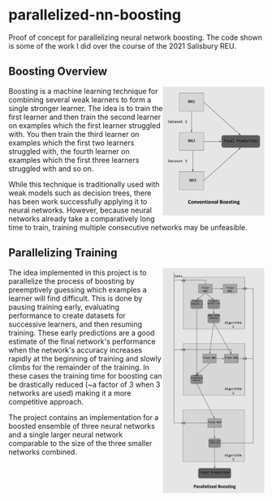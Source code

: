 # parallelized-nn-boosting
Proof of concept for parallelizing neural network boosting. The code shown is some of the work I did over the course of the 2021 Salisbury REU.


## Boosting Overview 
<img align="right" src="conventional_boosting.PNG" alt="drawing" width="200"/>

Boosting is a machine learning technique for combining several weak learners to form a single stronger learner. The idea is to train the first learner and then train the second learner on examples which the first learner struggled with. You then train the third learner on examples which the first two learners struggled with, the fourth learner on examples which the first three learners struggled with and so on.


While this technique is traditionally used with weak models such as decision trees, there has been work successfully applying it to neural networks. However, because neural networks already take a comparatively long time to train, training multiple consecutive networks may be unfeasible.

## Parallelizing Training
<img align="right" src="parallelized_boosting.PNG" alt="drawing" width="200"/>

The idea implemented in this project is to parallelize the process of boosting by preemptively guessing which examples a learner will find difficult. This is done by pausing training early, evaluating performance to create datasets for successive learners, and then resuming training. These early predictions are a good estimate of the final network's performance when the network's accuracy increases rapidly at the beginning of training and slowly climbs for the remainder of the training. In these cases the training time for boosting can be drastically reduced (~a factor of 3 when 3 networks are used) making it a more competitive approach.

The project contains an implementation for a boosted ensemble of three neural networks and a single larger neural network comparable to the size of the three smaller networks combined.

